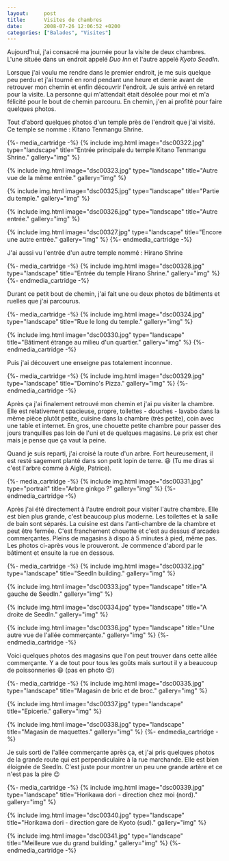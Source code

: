 ```yaml
---
layout:     post
title:      Visites de chambres
date:       2008-07-26 12:06:52 +0200
categories: ["Balades", "Visites"]
---
```


Aujourd'hui, j'ai consacré ma journée pour la visite de deux chambres. L'une située dans un endroit appelé *Duo Inn* et 
l'autre appelé *Kyoto SeedIn*.

<!--more-->

Lorsque j'ai voulu me rendre dans le premier endroit, je me suis quelque peu perdu et j'ai tourné en rond pendant
une heure et demie avant de retrouver mon chemin et enfin découvrir l'endroit. Je suis arrivé en retard pour la
visite. La personne qui m'attendait était désolée pour moi et m'a félicité pour le bout de chemin parcouru. En
chemin, j'en ai profité pour faire quelques photos.

Tout d'abord quelques photos d'un temple près de l'endroit que j'ai visité. Ce temple se nomme : Kitano Tenmangu
Shrine.

{%- media_cartridge -%}
{% include img.html
    image="dsc00322.jpg"
    type="landscape"
    title="Entrée principale du temple Kitano Tenmangu Shrine."
    gallery="img"
%}

{% include img.html
    image="dsc00323.jpg"
    type="landscape"
    title="Autre vue de la même entrée."
    gallery="img"
%}

{% include img.html
    image="dsc00325.jpg"
    type="landscape"
    title="Partie du temple."
    gallery="img"
%}

{% include img.html
    image="dsc00326.jpg"
    type="landscape"
    title="Autre entrée."
    gallery="img"
%}

{% include img.html
    image="dsc00327.jpg"
    type="landscape"
    title="Encore une autre entrée."
    gallery="img"
%}
{%- endmedia_cartridge -%}

J'ai aussi vu l'entrée d'un autre temple nommé : Hirano Shrine

{%- media_cartridge -%}
{% include img.html
    image="dsc00328.jpg"
    type="landscape"
    title="Entrée du temple Hirano Shrine."
    gallery="img"
%}
{%- endmedia_cartridge -%}

Durant ce petit bout de chemin, j'ai fait une ou deux photos de bâtiments et ruelles que j'ai parcourus.

{%- media_cartridge -%}
{% include img.html
    image="dsc00324.jpg"
    type="landscape"
    title="Rue le long du temple."
    gallery="img"
%}

{% include img.html
    image="dsc00330.jpg"
    type="landscape"
    title="Bâtiment étrange au milieu d'un quartier."
    gallery="img"
%}
{%- endmedia_cartridge -%}

Puis j'ai découvert une enseigne pas totalement inconnue.

{%- media_cartridge -%}
{% include img.html
    image="dsc00329.jpg"
    type="landscape"
    title="Domino's Pizza."
    gallery="img"
%}
{%- endmedia_cartridge -%}

Après ça j'ai finalement retrouvé mon chemin et j'ai pu visiter la chambre. Elle est relativement spacieuse,
propre, toilettes - douches - lavabo dans la même pièce plutôt petite, cuisine dans la chambre (très petite), coin
avec une table et internet. En gros, une chouette petite chambre pour passer des jours tranquilles pas loin de
l'uni et de quelques magasins. Le prix est cher mais je pense que ça vaut la peine.

Quand je suis reparti, j'ai croisé la route d'un arbre. Fort heureusement, il est resté sagement planté dans son
petit lopin de terre. :laughing: (Tu me diras si c'est l'arbre comme à Aigle, Patrice).

{%- media_cartridge -%}
{% include img.html
    image="dsc00331.jpg"
    type="portrait"
    title="Arbre ginkgo ?"
    gallery="img"
%}
{%- endmedia_cartridge -%}

Après j'ai été directement à l'autre endroit pour visiter l'autre chambre. Elle est bien plus grande, c'est
beaucoup plus moderne. Les toilettes et la salle de bain sont séparés. La cuisine est dans l'anti-chambre de la
chambre et peut être fermée. C'est franchement chouette et c'est au dessus d'arcades commerçantes. Pleins de
magasins à dispo à 5 minutes à pied, même pas. Les photos ci-après vous le prouveront. Je commence d'abord par le
bâtiment et ensuite la rue en dessous.

{%- media_cartridge -%}
{% include img.html
    image="dsc00332.jpg"
    type="landscape"
    title="SeedIn building."
    gallery="img"
%}

{% include img.html
    image="dsc00333.jpg"
    type="landscape"
    title="A gauche de SeedIn."
    gallery="img"
%}

{% include img.html
    image="dsc00334.jpg"
    type="landscape"
    title="A droite de SeedIn."
    gallery="img"
%}

{% include img.html
    image="dsc00336.jpg"
    type="landscape"
    title="Une autre vue de l'allée commerçante."
    gallery="img"
%}
{%- endmedia_cartridge -%}

Voici quelques photos des magasins que l'on peut trouver dans cette allée commerçante. Y a de tout pour tous les
goûts mais surtout il y a beaucoup de poissonneries :laughing: (pas en photo :wink:)

{%- media_cartridge -%}
{% include img.html
    image="dsc00335.jpg"
    type="landscape"
    title="Magasin de bric et de broc."
    gallery="img"
%}

{% include img.html
    image="dsc00337.jpg"
    type="landscape"
    title="Epicerie."
    gallery="img"
%}

{% include img.html
    image="dsc00338.jpg"
    type="landscape"
    title="Magasin de maquettes."
    gallery="img"
%}
{%- endmedia_cartridge -%}

Je suis sorti de l'allée commerçante après ça, et j'ai pris quelques photos de la grande route qui est
perpendiculaire à la rue marchande. Elle est bien éloignée de SeedIn. C'est juste pour montrer un peu une grande
artère et ce n'est pas la pire :wink:

{%- media_cartridge -%}
{% include img.html
    image="dsc00339.jpg"
    type="landscape"
    title="Horikawa dori - direction chez moi (nord)."
    gallery="img"
%}

{% include img.html
    image="dsc00340.jpg"
    type="landscape"
    title="Horikawa dori - direction gare de Kyoto (sud)."
    gallery="img"
%}

{% include img.html
    image="dsc00341.jpg"
    type="landscape"
    title="Meilleure vue du grand building."
    gallery="img"
%}
{%- endmedia_cartridge -%}
